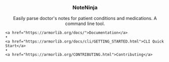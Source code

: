 <p align="center">
  <h3 align="center">NoteNinja</h3>

  <p align="center">
     Easily parse doctor's notes for patient conditions and medications. A command line tool.
    <br>

    <a href="https://armorlib.org/docs/">Documentation</a>
    •
    <a href="https://armorlib.org/docs/cli/GETTING_STARTED.html">CLI Quick Start</a>
    •
    <a href="https://armorlib.org/CONTRIBUTING.html">Contributing</a>
  </p>
</p>
